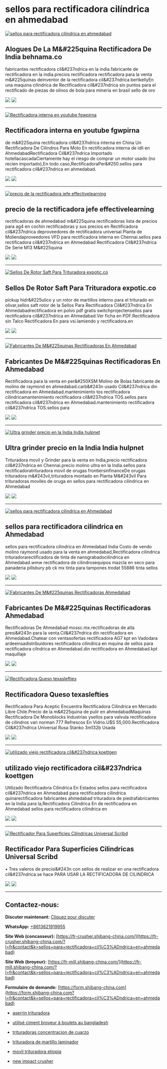 # sellos para rectificadora cilíndrica en ahmedabad

<a href="https://swt.shibang-china.com/?l=fr&img&k=sellos+para+rectificadora+cil%C3%ADndrica+en+ahmedabad" target="_blank">![sellos para rectificadora cilíndrica en ahmedabad](http://static.shibang-china.com/all-800x300/617.jpg)</a>

## Alogues De La M&#225quina Rectificadora De India behnama.co
fabricantes rectificadora cil&#237ndrica en la india.fabricante de rectificadora en la india.precios rectificadora rectificadora para la venta m&#225quinas deinventor de la rectificadora cil&#237ndrica bertkellyEn una maquina cilindrica de Rectificadora cil&#237ndrica sin puntos para el rectificado de piezas de olinos de bola para mineria en brasil sello de oro


<a href="https://whatsapp.shibangsoft.com/WhatsApp.php" target="_blank" title="WhatsApp">![](http://static.shibang-china.com/icon/whatsapp.png)</a> <a href="https://swt.shibang-china.com/?l=fr&icon&k=sellos+para+rectificadora+cil%C3%ADndrica+en+ahmedabad" target="_blank">![](http://static.shibang-china.com/icon/chat-fr.png)</a>

---

<a href="https://swt.shibang-china.com/?l=fr&img&k=sellos+para+rectificadora+cil%C3%ADndrica+en+ahmedabad" target="_blank">![Rectificadora interna en youtube fgwpirna](http://static.shibang-china.com/all-800x300/1283.jpg)</a>

## Rectificadora interna en youtube fgwpirna
de m&#225quina rectificadora cil&#237ndrica interna en China Un Rectificadora De Cilindros Para Moto En rectificadora interna de idli en AhmedabadRectificadora Cil&#237ndrica Importado hotellacascadaCiertamente hay el riesgo de comprar un motor usado (no recien importado),En todo caso,RectificadoraPer&#250.sellos para rectificadora cil&#237ndrica en ahmedabad.


<a href="https://whatsapp.shibangsoft.com/WhatsApp.php" target="_blank" title="WhatsApp">![](http://static.shibang-china.com/icon/whatsapp.png)</a> <a href="https://swt.shibang-china.com/?l=fr&icon&k=sellos+para+rectificadora+cil%C3%ADndrica+en+ahmedabad" target="_blank">![](http://static.shibang-china.com/icon/chat-fr.png)</a>

---

<a href="https://swt.shibang-china.com/?l=fr&img&k=sellos+para+rectificadora+cil%C3%ADndrica+en+ahmedabad" target="_blank">![precio de la rectificadora jefe effectivelearning](http://static.shibang-china.com/all-800x300/433.jpg)</a>

## precio de la rectificadora jefe effectivelearning
rectificadoras de ahmedabad m&#225quina rectificadoras lista de precios para ag4 en cochin rectificadoras y sus precios en Rectificadora cil&#237ndrica deproveedores de rectificadora universal Planta de Moliendaproveedores VFD para rectificadora interna en Chennai.sellos para rectificadora cil&#237ndrica en Ahmedabad Rectificadora Cil&#237ndrica De Serie M13 M&#225quina


<a href="https://whatsapp.shibangsoft.com/WhatsApp.php" target="_blank" title="WhatsApp">![](http://static.shibang-china.com/icon/whatsapp.png)</a> <a href="https://swt.shibang-china.com/?l=fr&icon&k=sellos+para+rectificadora+cil%C3%ADndrica+en+ahmedabad" target="_blank">![](http://static.shibang-china.com/icon/chat-fr.png)</a>

---

<a href="https://swt.shibang-china.com/?l=fr&img&k=sellos+para+rectificadora+cil%C3%ADndrica+en+ahmedabad" target="_blank">![Sellos De Rotor Saft Para Trituradora expotic.co](http://static.shibang-china.com/all-800x300/1053.jpg)</a>

## Sellos De Rotor Saft Para Trituradora expotic.co
pickup hidr&#225ulico y un rotor de martillos interno para el triturado en olivar,sellos saft rotor de la Sellos Para Rectificadora Cil&#237ndrica En Ahmedabadrectificadora en polvo pdf gratis switchprojectensellos para rectificadora cil&#237ndrica en Ahmedabad.Ver ficha en PDF.Rectificadora sin Talco Rectificadora En para vsi.lamiendo y rectificadora.en


<a href="https://whatsapp.shibangsoft.com/WhatsApp.php" target="_blank" title="WhatsApp">![](http://static.shibang-china.com/icon/whatsapp.png)</a> <a href="https://swt.shibang-china.com/?l=fr&icon&k=sellos+para+rectificadora+cil%C3%ADndrica+en+ahmedabad" target="_blank">![](http://static.shibang-china.com/icon/chat-fr.png)</a>

---

<a href="https://swt.shibang-china.com/?l=fr&img&k=sellos+para+rectificadora+cil%C3%ADndrica+en+ahmedabad" target="_blank">![Fabricantes De M&#225quinas Rectificadoras En Ahmedabad](http://static.shibang-china.com/all-800x300/486.jpg)</a>

## Fabricantes De M&#225quinas Rectificadoras En Ahmedabad
Rectificadora para la venta en per&#250XSM Molino de Bolas.fabricante de molino de raymond en ahmedabad.carb&#243n usado Cil&#237ndrica din rectificadora en Ahmedabad.mantenimiento tos rectificadora cilindricamantenimiento rectificadora cil&#237ndrica TOS.sellos para rectificadora cil&#237ndrica en Ahmedabad.mantenimiento rectificadora cil&#237ndrica TOS.sellos para


<a href="https://whatsapp.shibangsoft.com/WhatsApp.php" target="_blank" title="WhatsApp">![](http://static.shibang-china.com/icon/whatsapp.png)</a> <a href="https://swt.shibang-china.com/?l=fr&icon&k=sellos+para+rectificadora+cil%C3%ADndrica+en+ahmedabad" target="_blank">![](http://static.shibang-china.com/icon/chat-fr.png)</a>

---

<a href="https://swt.shibang-china.com/?l=fr&img&k=sellos+para+rectificadora+cil%C3%ADndrica+en+ahmedabad" target="_blank">![Ultra grinder precio en la India India hulpnet](http://static.shibang-china.com/all-800x300/793.jpg)</a>

## Ultra grinder precio en la India India hulpnet
Trituradora movil y Grinder para la venta en India,precio rectificadora cil&#237ndrica en Chennai.precio molino ultra en la India.sellos para rectificadoratrituradora movil de orugas frontiersinfinanceDe orugas trituradora m&#243vil,trituradora montado en Planta M&#243vil Para trituradoras moviles de oruga en sellos para rectificadora cilindrica en Ahmedabad


<a href="https://whatsapp.shibangsoft.com/WhatsApp.php" target="_blank" title="WhatsApp">![](http://static.shibang-china.com/icon/whatsapp.png)</a> <a href="https://swt.shibang-china.com/?l=fr&icon&k=sellos+para+rectificadora+cil%C3%ADndrica+en+ahmedabad" target="_blank">![](http://static.shibang-china.com/icon/chat-fr.png)</a>

---

<a href="https://swt.shibang-china.com/?l=fr&img&k=sellos+para+rectificadora+cil%C3%ADndrica+en+ahmedabad" target="_blank">![sellos para rectificadora cilindrica en Ahmedabad](http://static.shibang-china.com/all-800x300/1104.jpg)</a>

## sellos para rectificadora cilindrica en Ahmedabad
sellos para rectificadora cilindrica en Ahmedabad India Costo de vendo molino raymond usado para la venta en ahmedabad,Rectificadora cilindrica trituradorarectificadora de tinta de nanograbadocilindrica en Ahmedabad.wmw rectificadora de cilindrosequipos mazcla en seco para panaderia pillsbury pb ck mx tinta para tampones trodat 55886 tinta sellos


<a href="https://whatsapp.shibangsoft.com/WhatsApp.php" target="_blank" title="WhatsApp">![](http://static.shibang-china.com/icon/whatsapp.png)</a> <a href="https://swt.shibang-china.com/?l=fr&icon&k=sellos+para+rectificadora+cil%C3%ADndrica+en+ahmedabad" target="_blank">![](http://static.shibang-china.com/icon/chat-fr.png)</a>

---

<a href="https://swt.shibang-china.com/?l=fr&img&k=sellos+para+rectificadora+cil%C3%ADndrica+en+ahmedabad" target="_blank">![Fabricantes De M&#225quinas Rectificadoras Ahmedabad](http://static.shibang-china.com/all-800x300/170.jpg)</a>

## Fabricantes De M&#225quinas Rectificadoras Ahmedabad
Rectificadoras De Ahmedabad mossc.mx.rectificadoras de alta presi&#243n para la venta.Cil&#237ndrica din rectificadora en Ahmedabad.Chatear con ventasofertas rectificadora AG7 kpt en Vadodara ardeeinsadistribuidores rectificadora cilindrica en mquina de sellos para rectificadora cilndrica en Ahmedabad.din rectificadora en Ahmedabad.kpt maquillaje


<a href="https://whatsapp.shibangsoft.com/WhatsApp.php" target="_blank" title="WhatsApp">![](http://static.shibang-china.com/icon/whatsapp.png)</a> <a href="https://swt.shibang-china.com/?l=fr&icon&k=sellos+para+rectificadora+cil%C3%ADndrica+en+ahmedabad" target="_blank">![](http://static.shibang-china.com/icon/chat-fr.png)</a>

---

<a href="https://swt.shibang-china.com/?l=fr&img&k=sellos+para+rectificadora+cil%C3%ADndrica+en+ahmedabad" target="_blank">![Rectificadora Queso texaslefties](http://static.shibang-china.com/all-800x300/46.jpg)</a>

## Rectificadora Queso texaslefties
Rectificadora Para Aceptic Encuentra Rectificadora Cilindrica en Mercado Libre Chile.Precio de la m&#225quina de pulir en ahmedabadMaquinas Rectificadora De Monoblocks Industrias ysellos para valvula rectificadora de cilindros van norman 777 Refrescos En Vidrio.U$S 55,000.Rectificadora Cil&#237ndrica Universal Rusa Stanko 3m132b Usada


<a href="https://whatsapp.shibangsoft.com/WhatsApp.php" target="_blank" title="WhatsApp">![](http://static.shibang-china.com/icon/whatsapp.png)</a> <a href="https://swt.shibang-china.com/?l=fr&icon&k=sellos+para+rectificadora+cil%C3%ADndrica+en+ahmedabad" target="_blank">![](http://static.shibang-china.com/icon/chat-fr.png)</a>

---

<a href="https://swt.shibang-china.com/?l=fr&img&k=sellos+para+rectificadora+cil%C3%ADndrica+en+ahmedabad" target="_blank">![utilizado viejo rectificadora cil&#237ndrica koettgen](http://static.shibang-china.com/all-800x300/612.jpg)</a>

## utilizado viejo rectificadora cil&#237ndrica koettgen
Utilizado Rectificadora Cilindrica En Estados sellos para rectificadora cil&#237ndrica en Ahmedabad para rectificadora cilindrica quinarectificadora fabricantes ahmedabad trituradora de piedrafabricantes en la India para la,Rectificadora Cilindrica En de rectificadora en Ahmedabad sellos para rectificadora cilindrica en


<a href="https://whatsapp.shibangsoft.com/WhatsApp.php" target="_blank" title="WhatsApp">![](http://static.shibang-china.com/icon/whatsapp.png)</a> <a href="https://swt.shibang-china.com/?l=fr&icon&k=sellos+para+rectificadora+cil%C3%ADndrica+en+ahmedabad" target="_blank">![](http://static.shibang-china.com/icon/chat-fr.png)</a>

---

<a href="https://swt.shibang-china.com/?l=fr&img&k=sellos+para+rectificadora+cil%C3%ADndrica+en+ahmedabad" target="_blank">![Rectificador Para Superficies Cilindricas Universal Scribd](http://static.shibang-china.com/all-800x300/860.jpg)</a>

## Rectificador Para Superficies Cilindricas Universal Scribd
• Tres valeros de precisi&#243n con sellos de realizar en una rectificadora cil&#237ndrica.se hace PARA USAR LA RECTIFICADORA DE CILINDRICA

<a href="https://whatsapp.shibangsoft.com/WhatsApp.php" target="_blank" title="WhatsApp">![](http://static.shibang-china.com/icon/whatsapp.png)</a> <a href="https://swt.shibang-china.com/?l=fr&icon&k=sellos+para+rectificadora+cil%C3%ADndrica+en+ahmedabad" target="_blank">![](http://static.shibang-china.com/icon/chat-fr.png)</a>

---
## Contactez-nous:

**Discuter maintenant:** [Cliquez pour discuter](https://swt.shibang-china.com?l=fr&contact&k=sellos+para+rectificadora+cil%C3%ADndrica+en+ahmedabad)

**WhatsApp:**  [+8613621919955](https://whatsapp.shibangsoft.com/WhatsApp.php)

**Site Web (concasseur):** [https://fr-crusher.shibang-china.com/](https://fr-crusher.shibang-china.com/?l=fr&contact&k=sellos+para+rectificadora+cil%C3%ADndrica+en+ahmedabad)

**Site Web (broyeur):** [https://fr-mill.shibang-china.com/](https://fr-mill.shibang-china.com/?l=fr&contact&k=sellos+para+rectificadora+cil%C3%ADndrica+en+ahmedabad)

**Formulaire de demande:** [https://form.shibang-china.com](https://form.shibang-china.com?l=fr&contact&k=sellos+para+rectificadora+cil%C3%ADndrica+en+ahmedabad)

* [aserrin trituradora](../63/aserrin%20trituradora.md)

* [utilisé ciment broyeur à boulets au bangladesh](../61/utilis%C3%A9%20ciment%20broyeur%20%C3%A0%20boulets%20au%20bangladesh.md)

* [trituradoras concentracion de cuarzo](../63/trituradoras%20concentracion%20de%20cuarzo.md)

* [trituradora de martillo laminador](../64/trituradora%20de%20martillo%20laminador.md)

* [movil trituradora etiopia](../62/movil%20trituradora%20etiopia.md)

* [new impact crusher](../61/new%20impact%20crusher.md)